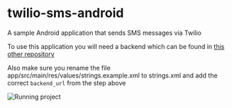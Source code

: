 # twilio-sms-android
A sample Android application that sends SMS messages via Twilio

To use this application you will need a backend which can be found in [this other repository](https://github.com/mplacona/twilio-sms-spark)

Also make sure you rename the file app/src/main/res/values/strings.example.xml to strings.xml and add the correct `backend_url` from the step above

![Running project](https://github.com/mplacona/twilio-sms-android/blob/master/ahoy-from-twilio.gif)
